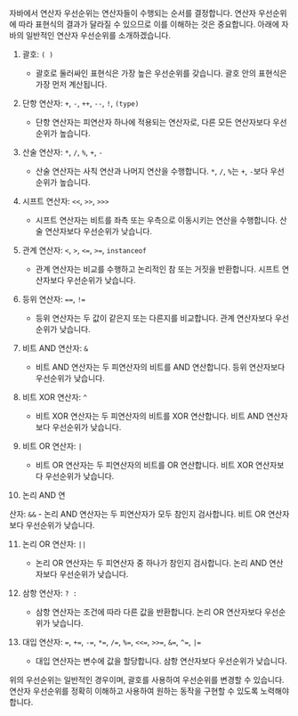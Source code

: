 자바에서 연산자 우선순위는 연산자들이 수행되는 순서를 결정합니다. 연산자 우선순위에 따라 표현식의 결과가 달라질 수 있으므로 이를 이해하는 것은 중요합니다. 아래에 자바의 일반적인 연산자 우선순위를 소개하겠습니다.

1. 괄호: `( )`

   - 괄호로 둘러싸인 표현식은 가장 높은 우선순위를 갖습니다. 괄호 안의 표현식은 가장 먼저 계산됩니다.

2. 단항 연산자: `+`, `-`, `++`, `--`, `!`, `(type)`

   - 단항 연산자는 피연산자 하나에 적용되는 연산자로, 다른 모든 연산자보다 우선순위가 높습니다.

3. 산술 연산자: `*`, `/`, `%`, `+`, `-`

   - 산술 연산자는 사칙 연산과 나머지 연산을 수행합니다. `*`, `/`, `%`는 `+`, `-`보다 우선순위가 높습니다.

4. 시프트 연산자: `<<`, `>>`, `>>>`

   - 시프트 연산자는 비트를 좌측 또는 우측으로 이동시키는 연산을 수행합니다. 산술 연산자보다 우선순위가 낮습니다.

5. 관계 연산자: `<`, `>`, `<=`, `>=`, `instanceof`

   - 관계 연산자는 비교를 수행하고 논리적인 참 또는 거짓을 반환합니다. 시프트 연산자보다 우선순위가 낮습니다.

6. 등위 연산자: `==`, `!=`

   - 등위 연산자는 두 값이 같은지 또는 다른지를 비교합니다. 관계 연산자보다 우선순위가 낮습니다.

7. 비트 AND 연산자: `&`

   - 비트 AND 연산자는 두 피연산자의 비트를 AND 연산합니다. 등위 연산자보다 우선순위가 낮습니다.

8. 비트 XOR 연산자: `^`

   - 비트 XOR 연산자는 두 피연산자의 비트를 XOR 연산합니다. 비트 AND 연산자보다 우선순위가 낮습니다.

9. 비트 OR 연산자: `|`

   - 비트 OR 연산자는 두 피연산자의 비트를 OR 연산합니다. 비트 XOR 연산자보다 우선순위가 낮습니다.

10. 논리 AND 연

산자: `&&` - 논리 AND 연산자는 두 피연산자가 모두 참인지 검사합니다. 비트 OR 연산자보다 우선순위가 낮습니다.

11. 논리 OR 연산자: `||`

    - 논리 OR 연산자는 두 피연산자 중 하나가 참인지 검사합니다. 논리 AND 연산자보다 우선순위가 낮습니다.

12. 삼항 연산자: `? :`

    - 삼항 연산자는 조건에 따라 다른 값을 반환합니다. 논리 OR 연산자보다 우선순위가 낮습니다.

13. 대입 연산자: `=`, `+=`, `-=`, `*=`, `/=`, `%=`, `<<=`, `>>=`, `&=`, `^=`, `|=`
    - 대입 연산자는 변수에 값을 할당합니다. 삼항 연산자보다 우선순위가 낮습니다.

위의 우선순위는 일반적인 경우이며, 괄호를 사용하여 우선순위를 변경할 수 있습니다. 연산자 우선순위를 정확히 이해하고 사용하여 원하는 동작을 구현할 수 있도록 노력해야 합니다.
